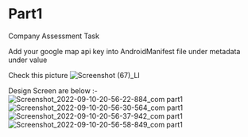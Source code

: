 # Part1
Company Assessment Task

Add your google map api key into AndroidManifest file under metadata under value

Check this picture
![Screenshot (67)_LI](https://user-images.githubusercontent.com/51233027/189490832-de80134a-cc15-400a-9f38-f2b0111c2383.jpg)




Design Screen are below :-
![Screenshot_2022-09-10-20-56-22-884_com part1](https://user-images.githubusercontent.com/51233027/189490720-c509919e-a8f3-43ab-ac11-e67124c692d7.jpg)
![Screenshot_2022-09-10-20-56-30-564_com part1](https://user-images.githubusercontent.com/51233027/189490722-ddf457f9-af41-459d-ade1-58090146a700.jpg)
![Screenshot_2022-09-10-20-56-37-942_com part1](https://user-images.githubusercontent.com/51233027/189490724-be2a7291-2b62-4098-977d-ec3031b905ca.jpg)
![Screenshot_2022-09-10-20-56-58-849_com part1](https://user-images.githubusercontent.com/51233027/189490726-8e220e2a-71c0-492e-bfab-41d2832982df.jpg)
